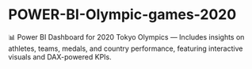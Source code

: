 # POWER-BI-Olympic-games-2020
📊 Power BI Dashboard for 2020 Tokyo Olympics — Includes insights on athletes, teams, medals, and country performance, featuring interactive visuals and DAX-powered KPIs.
